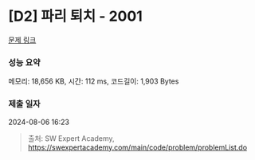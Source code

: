 # [D2] 파리 퇴치 - 2001 

[문제 링크](https://swexpertacademy.com/main/code/problem/problemDetail.do?contestProbId=AV5PzOCKAigDFAUq) 

### 성능 요약

메모리: 18,656 KB, 시간: 112 ms, 코드길이: 1,903 Bytes

### 제출 일자

2024-08-06 16:23



> 출처: SW Expert Academy, https://swexpertacademy.com/main/code/problem/problemList.do